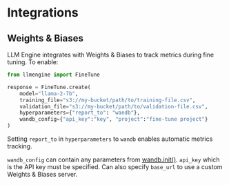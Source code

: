 # Integrations

## Weights & Biases
LLM Engine integrates with Weights & Biases to track metrics during fine tuning. To enable:
```python
from llmengine import FineTune

response = FineTune.create(
    model="llama-2-7b",
    training_file="s3://my-bucket/path/to/training-file.csv",
    validation_file="s3://my-bucket/path/to/validation-file.csv",
    hyperparameters={"report_to": "wandb"},
    wandb_config={"api_key":"key", "project":"fine-tune project"}
)
```

Setting `report_to` in `hyperparameters` to `wandb` enables automatic metrics tracking.


`wandb_config` can contain any parameters from [wandb.init()](https://docs.wandb.ai/ref/python/init).
`api_key` which is the API key must be specified. Can also specify `base_url` to use a custom Weights & Biases server.
